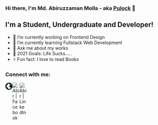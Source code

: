 

<!--
**asliabir/asliabir** is a ✨ _special_ ✨ repository because its `README.md` (this file) appears on your GitHub profile.

Here are some ideas to get you started:

- 🔭 I’m currently working on ...
- 🌱 I’m currently learning ...
- 👯 I’m looking to collaborate on ...
- 🤔 I’m looking for help with ...
- 💬 Ask me about ...
- 📫 How to reach me: ...
- 😄 Pronouns: ...
- ⚡ Fun fact: ...
-->
### Hi there, I'm Md. Abiruzzaman Molla - aka [Pulock](http://abiruzzaman.me) 👋

## I'm a Student, Undergraduate and Developer!

- 🔭 I’m currently working on Frontend Design
- 🌱 I’m currently learning Fullstack Web Development
- 💬 Ask me about my works
- 🥅 2021 Goals: Life Sucks.....
- ⚡ Fun fact: I love to read Books

### Connect with me:

[<img align="left" alt="Abir" width="22px" src="https://raw.githubusercontent.com/iconic/open-iconic/master/svg/globe.svg" />](http://abiruzzaman.me)
[<img align="left" alt="Abir | Facebook" width="22px" src="https://cdn.jsdelivr.net/npm/simple-icons@3.4.0/icons/facebook.svg" />](http://fb.me/abiruzzaman.molla)
[<img align="left" alt="Abir | LinkedIn" width="22px" src="https://cdn.jsdelivr.net/npm/simple-icons@v3/icons/linkedin.svg" />](https://www.linkedin.com/in/asliabir)
